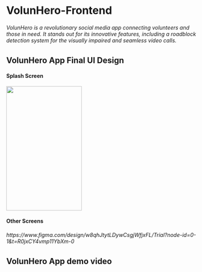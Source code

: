 # VolunHero-Frontend

<h6 align = "left">
 VolunHero is a revolutionary social media app connecting volunteers and those in need. It stands out for its innovative features, including a roadblock detection system for the visually 
 impaired and seamless video calls. 
</h6>

<h2 align = "left">
 VolunHero App Final UI Design
</h2>

<h4 align = "left">
 Splash Screen
</h4>

<img src="https://github.com/user-attachments/assets/1abba399-ac26-46b8-b25f-d86f09a7bf22" width="200" height="330"/>

<h4 align = "left">
 Other Screens
</h4>

<h6 align="left">
  <i>
    https://www.figma.com/design/w8qhJtytLDywCsgjWfjxFL/Trial?node-id=0-1&t=R0jxCY4vmp11YbXm-0
  </i>
</h6> 

<h2 align = "left">
 VolunHero App demo video
</h2>

